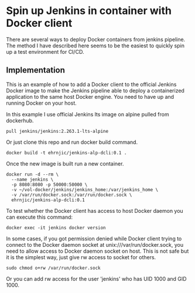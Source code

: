 # Spin up Jenkins in container with Docker client

There are several ways to deploy Docker containers from jenkins pipeline. The method I have described here seems to be the easiest to quickly spin up a test environment for CI/CD.

## Implementation

This is an example of how to add a Docker client to the official Jenkins Docker image to make the Jenkins pipeline able to deploy a containerized application to the same host Docker engine. You need to have up and running Docker on your host.

In this example I use official Jenkins lts image on alpine pulled from dockerhub.

```
pull jenkins/jenkins:2.263.1-lts-alpine
```


Or just clone this repo and run docker build command.

```
docker build -t ehrnjic/jenkins-alp-dcli:0.1 .
```


Once the new image is built run a new container.

```
docker run -d --rm \
  --name jenkins \
  -p 8080:8080 -p 50000:50000 \
  -v ~/vol-docker/jenkins/jenkins_home:/var/jenkins_home \
  -v /var/run/docker.sock:/var/run/docker.sock \
  ehrnjic/jenkins-alp-dcli:0.1
```

To test whether the Docker client has access to host Docker daemon you can execute this command:

```
docker exec -it jenkins docker version
```

In some cases, if you got permission denied while Docker client trying to connect to the Docker daemon socket at unix:///var/run/docker.sock, you need to allow access to Docker daemon socket on host. This is not safe but it is the simplest way, just give rw access to socket for others.

```
sudo chmod o+rw /var/run/docker.sock
```

Or you can add rw access for the user 'jenkins' who has UID 1000 and GID 1000.